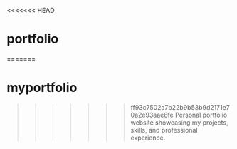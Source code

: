 <<<<<<< HEAD
# portfolio
=======
# myportfolio
>>>>>>> ff93c7502a7b22b9b53b9d2171e70a2e93aae8fe
Personal portfolio website showcasing my projects, skills, and professional experience.
